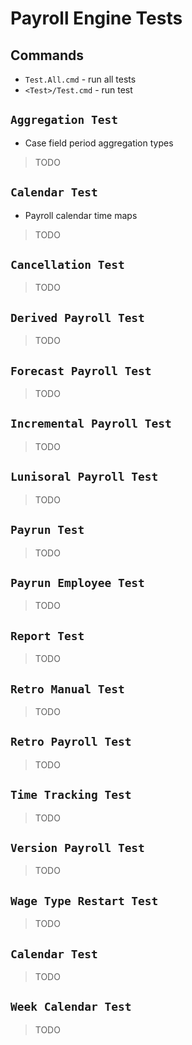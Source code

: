 # Payroll Engine Tests

## Commands
- `Test.All.cmd` - run all tests
- `<Test>/Test.cmd` - run test

## `Aggregation Test`
- Case field period aggregation types
> TODO 

## `Calendar Test`
- Payroll calendar time maps
> TODO 

## `Cancellation Test`
> TODO 

## `Derived Payroll Test`
> TODO 

## `Forecast Payroll Test`
> TODO 

## `Incremental Payroll Test`
> TODO 

## `Lunisoral Payroll Test`
> TODO 

## `Payrun Test`
> TODO 

## `Payrun Employee Test`
> TODO 

## `Report Test`
> TODO 

## `Retro Manual Test`
> TODO 

## `Retro Payroll Test`
> TODO 

## `Time Tracking Test`
> TODO 

## `Version Payroll Test`
> TODO 

## `Wage Type Restart Test`
> TODO 

## `Calendar Test`
> TODO 

## `Week Calendar Test`
> TODO 
